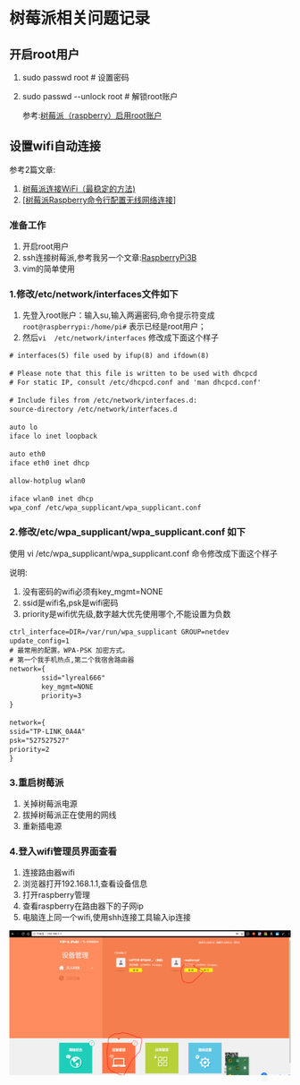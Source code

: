 # 树莓派相关问题记录

## 开启root用户

1. sudo passwd root # 设置密码

2. sudo passwd --unlock root # 解锁root账户

   参考:[树莓派（raspberry）启用root账户](http://outofmemory.cn/code-snippet/2897/shumeipai)

## 设置wifi自动连接

参考2篇文章:

1. [树莓派连接WiFi（最稳定的方法)](https://blog.csdn.net/hktkfly6/article/details/73302648)
2. [[树莓派Raspberry命令行配置无线网络连接](https://www.cnblogs.com/shubin/p/7746399.html)]

### 准备工作

1. 开启root用户
2. ssh连接树莓派,参考我另一个文章:[RaspberryPi3B](https://github.com/lyreal666/linuxSummarySeries/blob/master/raspberryPi3B.md)
3. vim的简单使用

### 1.修改/etc/network/interfaces文件如下

1. 先登入root账户：输入su,输入两遍密码,命令提示符变成`root@raspberrypi:/home/pi#`  表示已经是root用户；
2. 然后`vi  /etc/network/interfaces` 修改成下面这个样子

```shell
# interfaces(5) file used by ifup(8) and ifdown(8)

# Please note that this file is written to be used with dhcpcd
# For static IP, consult /etc/dhcpcd.conf and 'man dhcpcd.conf'

# Include files from /etc/network/interfaces.d:
source-directory /etc/network/interfaces.d

auto lo 
iface lo inet loopback 

auto eth0 
iface eth0 inet dhcp 

allow-hotplug wlan0 

iface wlan0 inet dhcp
wpa_conf /etc/wpa_supplicant/wpa_supplicant.conf

```

### 2.修改/etc/wpa_supplicant/wpa_supplicant.conf 如下

使用 vi /etc/wpa_supplicant/wpa_supplicant.conf 命令修改成下面这个样子

说明:

1. 没有密码的wifi必须有key_mgmt=NONE
2. ssid是wifi名,psk是wifi密码
3. priority是wifi优先级,数字越大优先使用哪个,不能设置为负数

```shell
ctrl_interface=DIR=/var/run/wpa_supplicant GROUP=netdev
update_config=1
# 最常用的配置。WPA-PSK 加密方式。
# 第一个我手机热点,第二个我宿舍路由器
network={
        ssid="lyreal666"
        key_mgmt=NONE
        priority=3
}

network={
ssid="TP-LINK_0A4A"
psk="527527527"
priority=2
}

```

### 3.重启树莓派

1. 关掉树莓派电源
2. 拔掉树莓派正在使用的网线
3. 重新插电源

### 4.登入wifi管理员界面查看

1. 连接路由器wifi
2. 浏览器打开192.168.1.1,查看设备信息
3. 打开raspberry管理
4. 查看raspberry在路由器下的子网ip
5. 电脑连上同一个wifi,使用shh连接工具输入ip连接

![](https://github.com/lyreal666/linuxSummarySeries/blob/master/screenshot/rasp/wifiAdmin.png?raw=true)


